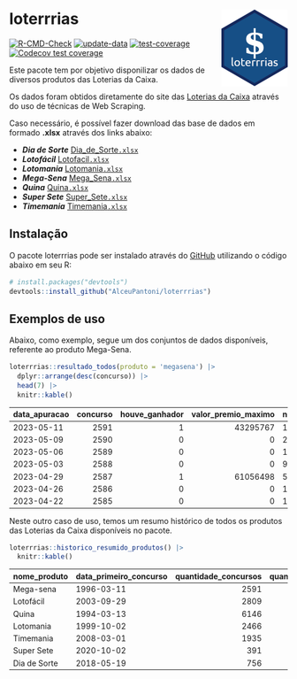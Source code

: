 
<!-- README.md is generated from README.Rmd. Please edit that file -->

# loterrrias <img src="man/figures/logo.png" align="right" height="139" />

<!-- badges: start -->

[![R-CMD-Check](https://github.com/AlceuPantoni/loterrrias/actions/workflows/R-CMD-check.yaml/badge.svg?branch=main)](https://github.com/AlceuPantoni/loterrrias/actions/workflows/R-CMD-check.yaml)
[![update-data](https://github.com/AlceuPantoni/loterrrias/actions/workflows/update-data.yaml/badge.svg)](https://github.com/AlceuPantoni/loterrrias/actions/workflows/update-data.yaml)
[![test-coverage](https://github.com/AlceuPantoni/loterrrias/actions/workflows/test-coverage.yaml/badge.svg?branch=main)](https://github.com/AlceuPantoni/loterrrias/actions/workflows/test-coverage.yaml)
[![Codecov test
coverage](https://codecov.io/gh/AlceuPantoni/loterrrias/branch/main/graph/badge.svg)](https://codecov.io/gh/AlceuPantoni/loterrrias?branch=main)
<!-- badges: end -->

Este pacote tem por objetivo disponilizar os dados de diversos produtos
das Loterias da Caixa.

Os dados foram obtidos diretamente do site das [Loterias da
Caixa](https://loterias.caixa.gov.br/Paginas/default.aspx) através do
uso de técnicas de Web Scraping.

Caso necessário, é possível fazer download das base de dados em formado
**.xlsx** através dos links abaixo:

  - ***Dia de Sorte***
    [Dia\_de\_Sorte`.xlsx`](https://raw.githubusercontent.com/AlceuPantoni/loterrrias/main/data-raw/resultados_diadesorte.xlsx)
  - ***Lotofácil***
    [Lotofacil`.xlsx`](https://raw.githubusercontent.com/AlceuPantoni/loterrrias/main/data-raw/resultados_lotofacil.xlsx)
  - ***Lotomania***
    [Lotomania`.xlsx`](https://raw.githubusercontent.com/AlceuPantoni/loterrrias/main/data-raw/resultados_lotomania.xlsx)
  - ***Mega-Sena***
    [Mega\_Sena`.xlsx`](https://raw.githubusercontent.com/AlceuPantoni/loterrrias/main/data-raw/resultados_megasena.xlsx)
  - ***Quina***
    [Quina`.xlsx`](https://raw.githubusercontent.com/AlceuPantoni/loterrrias/main/data-raw/resultados_quina.xlsx)
  - ***Super Sete***
    [Super\_Sete`.xlsx`](https://raw.githubusercontent.com/AlceuPantoni/loterrrias/main/data-raw/resultados_supersete.xlsx)
  - ***Timemania***
    [Timemania`.xlsx`](https://raw.githubusercontent.com/AlceuPantoni/loterrrias/main/data-raw/resultados_timemania.xlsx)

## Instalação

O pacote loterrrias pode ser instalado através do
[GitHub](https://github.com/) utilizando o código abaixo em seu R:

``` r
# install.packages("devtools")
devtools::install_github("AlceuPantoni/loterrrias")
```

## Exemplos de uso

Abaixo, como exemplo, segue um dos conjuntos de dados disponíveis,
referente ao produto Mega-Sena.

``` r
loterrrias::resultado_todos(produto = 'megasena') |> 
  dplyr::arrange(desc(concurso)) |> 
  head(7) |> 
  knitr::kable()
```

| data\_apuracao | concurso | houve\_ganhador | valor\_premio\_maximo | numeros\_sorteados | num\_1 | num\_2 | num\_3 | num\_4 | num\_5 | num\_6 |
| :------------- | -------: | --------------: | --------------------: | :----------------- | -----: | -----: | -----: | -----: | -----: | -----: |
| 2023-05-11     |     2591 |               1 |              43295767 | 10;11;21;23;28;30  |     10 |     11 |     21 |     23 |     28 |     30 |
| 2023-05-09     |     2590 |               0 |                     0 | 2;12;28;36;43;48   |      2 |     12 |     28 |     36 |     43 |     48 |
| 2023-05-06     |     2589 |               0 |                     0 | 1;15;16;25;32;36   |      1 |     15 |     16 |     25 |     32 |     36 |
| 2023-05-03     |     2588 |               0 |                     0 | 9;13;22;31;57;58   |      9 |     13 |     22 |     31 |     57 |     58 |
| 2023-04-29     |     2587 |               1 |              61056498 | 5;10;11;22;23;37   |      5 |     10 |     11 |     22 |     23 |     37 |
| 2023-04-26     |     2586 |               0 |                     0 | 10;18;41;49;53;59  |     10 |     18 |     41 |     49 |     53 |     59 |
| 2023-04-22     |     2585 |               0 |                     0 | 14;26;34;36;43;59  |     14 |     26 |     34 |     36 |     43 |     59 |

Neste outro caso de uso, temos um resumo histórico de todos os produtos
das Loterias da Caixa disponíveis no pacote.

``` r
loterrrias::historico_resumido_produtos() |> 
  knitr::kable()
```

| nome\_produto | data\_primeiro\_concurso | quantidade\_concursos | quantidade\_concursos\_com\_ganhador | percentual\_com\_ganhador | media\_premiacao | maior\_premio | menor\_premio | total\_dezenas\_sorteadas | numero\_mais\_sorteado | numero\_menos\_sorteado |
| :------------ | :----------------------- | --------------------: | -----------------------------------: | ------------------------: | ---------------: | ------------: | ------------: | ------------------------: | ---------------------: | ----------------------: |
| Mega-sena     | 1996-03-11               |                  2591 |                                  588 |                      0.23 |       23522270.7 |     289420865 |     348732.75 |                     15546 |                     10 |                      26 |
| Lotofácil     | 2003-09-29               |                  2809 |                                 2525 |                      0.90 |         903537.2 |       8252873 |      10712.22 |                     42135 |                     20 |                      16 |
| Quina         | 1994-03-13               |                  6146 |                                 2505 |                      0.41 |        3278654.8 |     579215957 |      14230.37 |                     30730 |                      4 |                      47 |
| Lotomania     | 1999-10-02               |                  2466 |                                  659 |                      0.27 |        2295091.3 |      37261930 |     109348.66 |                     49320 |                     47 |                      96 |
| Timemania     | 2008-03-01               |                  1935 |                                   71 |                      0.04 |       26626947.0 |     818652938 |     164711.44 |                     13545 |                     20 |                      53 |
| Super Sete    | 2020-10-02               |                   391 |                                   19 |                      0.05 |        2781923.9 |       8601548 |     124747.77 |                      2737 |                      9 |                       4 |
| Dia de Sorte  | 2018-05-19               |                   756 |                                  259 |                      0.34 |         782794.5 |       3770060 |      59101.35 |                      5292 |                     10 |                       1 |
